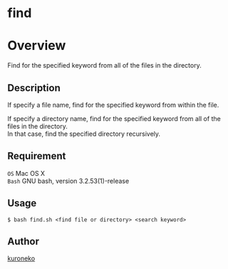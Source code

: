 find
====

# Overview

Find for the specified keyword from all of the files in the directory.

## Description

If specify a file name, find for the specified keyword from within the file.

If specify a directory name, find for the specified keyword from all of the files in the directory.  
In that case, find the specified directory recursively.

## Requirement

`OS` Mac OS X  
`Bash` GNU bash, version 3.2.53(1)-release

## Usage

    $ bash find.sh <find file or directory> <search keyword>

## Author

[kuroneko](https://github.com/amu-kuroneko)

